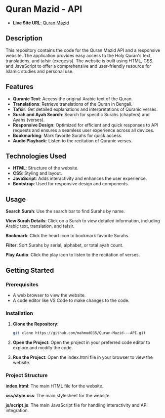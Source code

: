 # Quran Mazid - API

- **Live Site URL**: [Quran Mazid](https://quran-mazid-app.netlify.app/)

## Description

This repository contains the code for the Quran Mazid API and a responsive website. The application provides easy access to the Holy Quran's text, translations, and tafsir (exegesis). The website is built using HTML, CSS, and JavaScript to offer a comprehensive and user-friendly resource for Islamic studies and personal use.

## Features

- **Quranic Text**: Access the original Arabic text of the Quran.
- **Translations**: Retrieve translations of the Quran in Bengali.
- **Tafsir**: Get detailed explanations and interpretations of Quranic verses.
- **Surah and Ayah Search**: Search for specific Surahs (chapters) and Ayahs (verses).
- **Responsive Design**: Optimized for efficient and quick responses to API requests and ensures a seamless user experience across all devices.
- **Bookmarking**: Mark favorite Surahs for quick access.
- **Audio Playback**: Listen to the recitation of Quranic verses.

## Technologies Used

- **HTML**: Structure of the website.
- **CSS**: Styling and layout.
- **JavaScript**: Adds interactivity and enhances the user experience.
- **Bootstrap**: Used for responsive design and components.

## Usage

**Search Surah**: Use the search bar to find Surahs by name.

**View Surah Details**: Click on a Surah to view detailed information, including Arabic text, translation, and tafsir.

**Bookmark**: Click the heart icon to bookmark favorite Surahs.

**Filter**: Sort Surahs by serial, alphabet, or total ayah count.

**Play Audio**: Click the play icon to listen to the recitation of verses.

## Getting Started

### Prerequisites

- A web browser to view the website.
- A code editor like VS Code to make changes to the code.

### Installation

1. **Clone the Repository**:
   ```bash
   git clone https://github.com/mahmud035/Quran-Mazid---API.git
   ```
2. **Open the Project**: Open the project in your preferred code editor to explore and modify the code.

3. **Run the Project**: Open the index.html file in your browser to view the website.

### Project Structure

**index.html**: The main HTML file for the website.

**css/style.css**: The main stylesheet for the website.

**js/script.js**: The main JavaScript file for handling interactivity and API integration.
